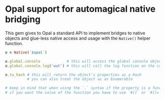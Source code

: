 Opal support for automagical native bridging
============================================

This gem gives to Opal a standard API to implement bridges to native objects and glue-less native
access and usage with the `Native()` helper function.

```ruby
o = Native(`$opal`)

o.global.console            # this will access the global console object and return it
o.global.console.log('wut') # this will call the log function on the console object

o.to_hash # this will return the object's properties as a Hash
          # you can also treat the object as an Enumerable

# keep in mind that when using the `.` syntax if the property is a function, it will be called
# if you want the value of the function you have to use `#[]` or `#[]=`.
```
